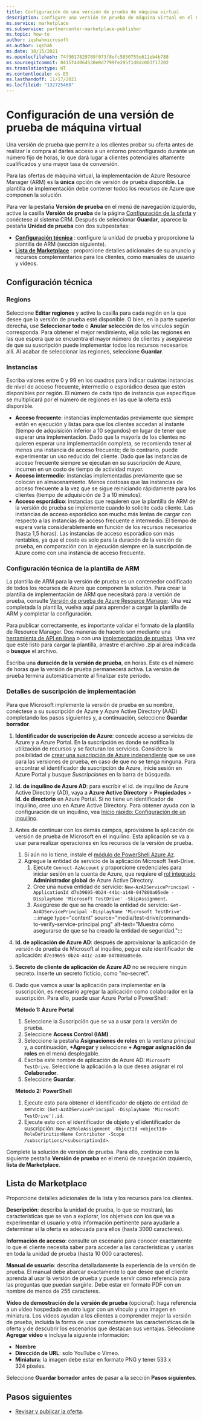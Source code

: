```yaml
---
title: Configuración de una versión de prueba de máquina virtual
description: Configure una versión de prueba de máquina virtual en el Centro de partners.
ms.service: marketplace
ms.subservice: partnercenter-marketplace-publisher
ms.topic: how-to
author: iqshahmicrosoft
ms.author: iqshah
ms.date: 10/15/2021
ms.openlocfilehash: 74f9017829789f073f8efc5850755e611eb4b788
ms.sourcegitcommit: 0415f4d064530e0d7799fe295f1d8dc003f17202
ms.translationtype: HT
ms.contentlocale: es-ES
ms.lasthandoff: 11/17/2021
ms.locfileid: "132725460"
---
```

# <a name="configure-a-vm-test-drive"></a>Configuración de una versión de prueba de máquina virtual

Una versión de prueba que permite a los clientes probar su oferta antes de realizar la compra al darles acceso a un entorno preconfigurado durante un número fijo de horas, lo que dará lugar a clientes potenciales altamente cualificados y una mayor tasa de conversión.

Para las ofertas de máquina virtual, la implementación de Azure Resource Manager (ARM) es la **única** opción de versión de prueba disponible. La plantilla de implementación debe contener todos los recursos de Azure que componen la solución.

Para ver la pestaña **Versión de prueba** en el menú de navegación izquierdo, active la casilla **Versión de prueba** de la página [Configuración de la oferta](azure-vm-offer-setup.md#test-drive-optional) y conéctese al sistema CRM. Después de seleccionar **Guardar**, aparece la pestaña **Unidad de prueba** con dos subpestañas:

- **[Configuración técnica](#technical-configuration)** : configure la unidad de prueba y proporcione la plantilla de ARM (sección siguiente).
- **[Lista de Marketplace](#marketplace-listing)** : proporcione detalles adicionales de su anuncio y recursos complementarios para los clientes, como manuales de usuario y vídeos.

## <a name="technical-configuration"></a>Configuración técnica

### <a name="regions"></a>Regions

Seleccione **Editar regiones** y active la casilla para cada región en la que desee que la versión de prueba esté disponible. O bien, en la parte superior derecha, use **Seleccionar todo** o **Anular selección** de los vínculos según corresponda. Para obtener el mejor rendimiento, elija solo las regiones en las que espera que se encuentra el mayor número de clientes y asegúrese de que su suscripción puede implementar todos los recursos necesarios allí. Al acabar de seleccionar las regiones, seleccione **Guardar**.

### <a name="instances"></a>Instancias

Escriba valores entre 0 y 99 en los cuadros para indicar cuántas instancias de nivel de acceso frecuente, intermedio o esporádico desea que estén disponibles por región. El número de cada tipo de instancia que especifique se multiplicará por el número de regiones en las que la oferta está disponible.

- **Acceso frecuente**: instancias implementadas previamente que siempre están en ejecución y listas para que los clientes accedan al instante (tiempo de adquisición inferior a 10 segundos) en lugar de tener que esperar una implementación. Dado que la mayoría de los clientes no quieren esperar una implementación completa, se recomienda tener al menos una instancia de acceso frecuente; de lo contrario, puede experimentar un uso reducido del cliente. Dado que las instancias de acceso frecuente siempre se ejecutan en su suscripción de Azure, incurren en un costo de tiempo de actividad mayor.
- **Acceso intermedio**: instancias implementadas previamente que se colocan en almacenamiento. Menos costosas que las instancias de acceso frecuente a la vez que se sigue reiniciando rápidamente para los clientes (tiempo de adquisición de 3 a 10 minutos).
- **Acceso esporádico**: instancias que requieren que la plantilla de ARM de la versión de prueba se implemente cuando lo solicite cada cliente. Las instancias de acceso esporádico son mucho más lentas de cargar con respecto a las instancias de acceso frecuente e intermedio. El tiempo de espera varía considerablemente en función de los recursos necesarios (hasta 1,5 horas). Las instancias de acceso esporádico son más rentables, ya que el costo es solo para la duración de la versión de prueba, en comparación con la ejecución siempre en la suscripción de Azure como con una instancia de acceso frecuente.

### <a name="technical-configuration-of-arm-template"></a>Configuración técnica de la plantilla de ARM

La plantilla de ARM para la versión de prueba es un contenedor codificado de todos los recursos de Azure que componen la solución. Para crear la plantilla de implementación de ARM que necesitará para la versión de prueba, consulte [Versión de prueba de Azure Resource Manager](azure-resource-manager-test-drive.md#write-the-test-drive-template). Una vez completada la plantilla, vuelva aquí para aprender a cargar la plantilla de ARM y completar la configuración.

Para publicar correctamente, es importante validar el formato de la plantilla de Resource Manager. Dos maneras de hacerlo son mediante una [herramienta de API en línea](/rest/api/resources/deployments/validate) o con una [implementación de pruebas](/azure/azure-resource-manager/templates/deploy-portal). Una vez que esté listo para cargar la plantilla, arrastre el archivo .zip al área indicada o **busque** el archivo.

Escriba una **duración de la versión de prueba**, en horas. Este es el número de horas que la versión de prueba permanecerá activa. La versión de prueba termina automáticamente al finalizar este período.

### <a name="deployment-subscription-details"></a>Detalles de suscripción de implementación

Para que Microsoft implemente la versión de prueba en su nombre, conéctese a su suscripción de Azure y Azure Active Directory (AAD) completando los pasos siguientes y, a continuación, seleccione **Guardar borrador**.

1. **Identificador de suscripción de Azure**: concede acceso a servicios de Azure y a Azure Portal. En la suscripción es donde se notifica la utilización de recursos y se facturan los servicios. Considere la posibilidad de [crear una suscripción de Azure independiente](/azure/cost-management-billing/manage/create-subscription) que se use para las versiones de prueba, en caso de que no se tenga ninguna. Para encontrar el identificador de suscripción de Azure, inicie sesión en Azure Portal y busque *Suscripciones* en la barra de búsqueda.
2. **Id. de inquilino de Azure AD**: para escribir el id. de inquilino de Azure Active Directory (AD), vaya a **Azure Active Directory** > **Propiedades** > **Id. de directorio** en Azure Portal. Si no tiene un identificador de inquilino, cree uno en Azure Active Directory. Para obtener ayuda con la configuración de un inquilino, vea [Inicio rápido: Configuración de un inquilino](/azure/active-directory/develop/quickstart-create-new-tenant?branch=main).
3. Antes de continuar con los demás campos, aprovisione la aplicación de versión de prueba de Microsoft en el inquilino. Esta aplicación se va a usar para realizar operaciones en los recursos de la versión de prueba.
    1. Si aún no lo tiene, instale el [módulo de PowerShell Azure Az](/powershell/azure/install-az-ps?branch=main&view=azps-6.6.0).
    2. Agregue la entidad de servicio de la aplicación Microsoft Test-Drive.
        1. Ejecute `Connect-AzAccount` y proporcione credenciales para iniciar sesión en la cuenta de Azure, que requiere el [rol integrado](/azure/active-directory/roles/permissions-reference?branch=main) **Administrador global** de Azure Active Directory.
        2. Cree una nueva entidad de servicio: `New-AzADServicePrincipal -ApplicationId d7e39695-0b24-441c-a140-047800a05ede -DisplayName 'Microsoft TestDrive' -SkipAssignment`.
        3. Asegúrese de que se ha creado la entidad de servicio: `Get-AzADServicePrincipal -DisplayName 'Microsoft TestDrive'`.
            :::image type="content" source="media/test-drive/commands-to-verify-service-principal.png" alt-text="Muestra cómo asegurarse de que se ha creado la entidad de seguridad.":::
1. **Id. de aplicación de Azure AD**: después de aprovisionar la aplicación de versión de prueba de Microsoft al inquilino, pegue este identificador de aplicación: `d7e39695-0b24-441c-a140-047800a05ede`.  
1. **Secreto de cliente de aplicación de Azure AD** no se requiere ningún secreto. Inserte un secreto ficticio, como "no-secret".
1. Dado que vamos a usar la aplicación para implementar en la suscripción, es necesario agregar la aplicación como colaborador en la suscripción. Para ello, puede usar Azure Portal o PowerShell:

    **Método 1: Azure Portal**

    1. Seleccione la Suscripción que se va a usar para la versión de prueba.
    2. Seleccione **Access Control (IAM)** .
    3. Seleccione la pestaña **Asignaciones de roles** en la ventana principal y, a continuación, **+Agregar** y seleccione **+ Agregar asignación de roles** en el menú desplegable.
    4. Escriba este nombre de aplicación de Azure AD: `Microsoft TestDrive`. Seleccione la aplicación a la que desea asignar el rol **Colaborador**.
    5. Seleccione **Guardar**.

    **Método 2: PowerShell**

    1. Ejecute esto para obtener el identificador de objeto de entidad de servicio: `(Get-AzADServicePrincipal -DisplayName 'Microsoft TestDrive').id`.
    2. Ejecute esto con el identificador de objeto y el identificador de suscripción: `New-AzRoleAssignment -ObjectId <objectId> -RoleDefinitionName Contributor -Scope /subscriptions/<subscriptionId>`.

Complete la solución de versión de prueba. Para ello, continúe con la siguiente pestaña **Versión de prueba** en el menú de navegación izquierdo, **lista de Marketplace**.

## <a name="marketplace-listing"></a>Lista de Marketplace

Proporcione detalles adicionales de la lista y los recursos para los clientes.

**Descripción**: describa la unidad de prueba, lo que se mostrará, las características que se van a explorar, los objetivos con los que va a experimentar el usuario y otra información pertinente para ayudarle a determinar si la oferta es adecuada para ellos (hasta 3000 caracteres).

**Información de acceso**: consulte un escenario para conocer exactamente lo que el cliente necesita saber para acceder a las características y usarlas en toda la unidad de prueba (hasta 10 000 caracteres).

**Manual de usuario**: describa detalladamente la experiencia de la versión de prueba. El manual debe abarcar exactamente lo que desee que el cliente aprenda al usar la versión de prueba y puede servir como referencia para las preguntas que puedan surgirle. Debe estar en formato PDF con un nombre de menos de 255 caracteres.

**Vídeo de demostración de la versión de prueba** (opcional): haga referencia a un vídeo hospedado en otro lugar con un vínculo y una imagen en miniatura. Los vídeos ayudan a los clientes a comprender mejor la versión de prueba, incluida la forma de usar correctamente las características de la oferta y de descubrir los escenarios que destacan sus ventajas. Seleccione **Agregar vídeo** e incluya la siguiente información:

- **Nombre**
- **Dirección de URL**: solo YouTube o Vimeo.
- **Miniatura**: la imagen debe estar en formato PNG y tener 533 x 324 píxeles.

Seleccione **Guardar borrador** antes de pasar a la sección **Pasos siguientes**.

## <a name="next-steps"></a>Pasos siguientes

- [Revisar y publicar la oferta](review-publish-offer.md).
